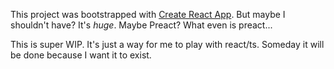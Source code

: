 This project was bootstrapped with [Create React App](https://github.com/facebook/create-react-app). But maybe I shouldn't have? It's _huge_. Maybe Preact? What even is preact...

This is super WIP. It's just a way for me to play with react/ts. Someday it will be done because I want it to exist.
